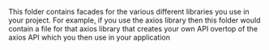 This folder contains facades for the various different libraries you use in your project. For example, if you use the axios library then this folder would contain a file for that axios library that creates your own API overtop of the axios API which you then use in your application
